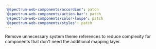 ```yaml
---
'@spectrum-web-components/accordion': patch
'@spectrum-web-components/action-bar': patch
'@spectrum-web-components/color-loupe': patch
'@spectrum-web-components/styles': patch
---
```


Remove unnecessary system theme references to reduce complexity for components that don't need the additional mapping layer.
